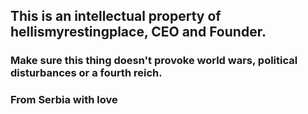 ## This is an intellectual property of hellismyrestingplace, CEO and Founder.

### Make sure this thing doesn't provoke world wars, political disturbances or a fourth reich.

### From Serbia with love
